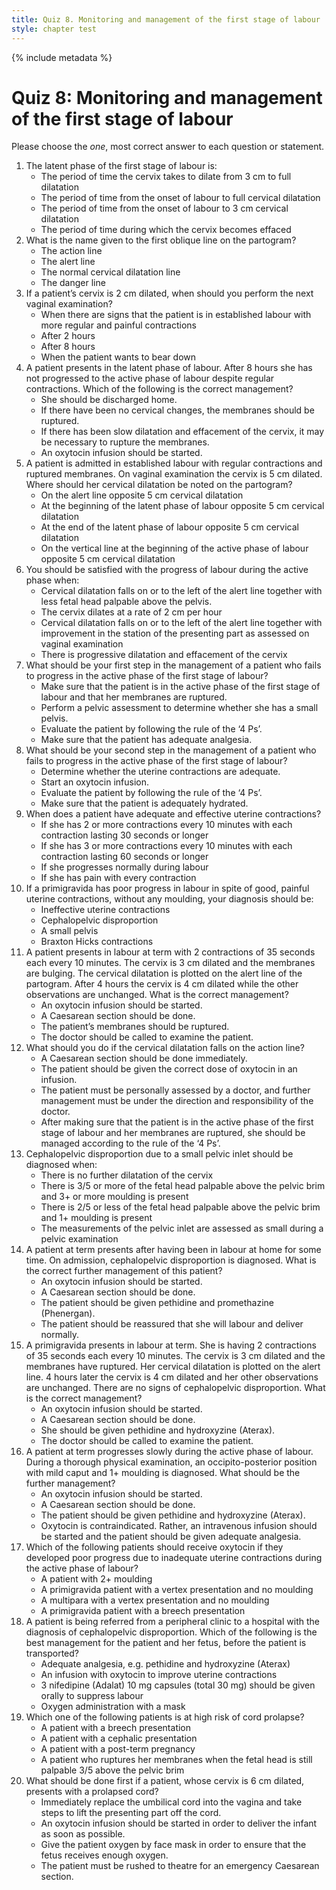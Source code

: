 ```yaml
---
title: Quiz 8. Monitoring and management of the first stage of labour
style: chapter test
---
```


{% include metadata %}

# Quiz 8: Monitoring and management of the first stage of labour

Please choose the *one*, most correct answer to each question or statement.

1.	The latent phase of the first stage of labour is:
	-	The period of time the cervix takes to dilate from 3 cm to full dilatation
	-	The period of time from the onset of labour to full cervical dilatation
	+	The period of time from the onset of labour to 3 cm cervical dilatation
	-	The period of time during which the cervix becomes effaced
2.	What is the name given to the first oblique line on the partogram?
	-	The action line
	+	The alert line
	-	The normal cervical dilatation line
	-	The danger line
3.	If a patient’s cervix is 2 cm dilated, when should you perform the next vaginal examination?
	+	When there are signs that the patient is in established labour with more regular and painful contractions
	-	After 2 hours
	-	After 8 hours
	-	When the patient wants to bear down
4.	A patient presents in the latent phase of labour. After 8 hours she has not progressed to the active phase of labour despite regular contractions. Which of the following is the correct management?
	-	She should be discharged home.
	-	If there have been no cervical changes, the membranes should be ruptured.
	+	If there has been slow dilatation and effacement of the cervix, it may be necessary to rupture the membranes.
	-	An oxytocin infusion should be started.
5.	A patient is admitted in established labour with regular contractions and ruptured membranes. On vaginal examination the cervix is 5 cm dilated. Where should her cervical dilatation be noted on the partogram?
	+	On the alert line opposite 5 cm cervical dilatation
	-	At the beginning of the latent phase of labour opposite 5 cm cervical dilatation
	-	At the end of the latent phase of labour opposite 5 cm cervical dilatation
	-	On the vertical line at the beginning of the active phase of labour opposite 5 cm cervical dilatation
6.	You should be satisfied with the progress of labour during the active phase when:
	+	Cervical dilatation falls on or to the left of the alert line together with less fetal head palpable above the pelvis.
	-	The cervix dilates at a rate of 2 cm per hour
	-	Cervical dilatation falls on or to the left of the alert line together with improvement in the station of the presenting part as assessed on vaginal examination
	-	There is progressive dilatation and effacement of the cervix
7.	What should be your first step in the management of a patient who fails to progress in the active phase of the first stage of labour?
	+	Make sure that the patient is in the active phase of the first stage of labour and that her membranes are ruptured.
	-	Perform a pelvic assessment to determine whether she has a small pelvis.
	-	Evaluate the patient by following the rule of the ‘4 Ps’.
	-	Make sure that the patient has adequate analgesia.
8.	What should be your second step in the management of a patient who fails to progress in the active phase of the first stage of labour?
	-	Determine whether the uterine contractions are adequate.
	-	Start an oxytocin infusion.
	+	Evaluate the patient by following the rule of the ‘4 Ps’.
	-	Make sure that the patient is adequately hydrated.
9.	When does a patient have adequate and effective uterine contractions?
	-	If she has 2 or more contractions every 10 minutes with each contraction lasting 30 seconds or longer
	-	If she has 3 or more contractions every 10 minutes with each contraction lasting 60 seconds or longer
	+	If she progresses normally during labour
	-	If she has pain with every contraction
10.	If a primigravida has poor progress in labour in spite of good, painful uterine contractions, without any moulding, your diagnosis should be:
	+	Ineffective uterine contractions
	-	Cephalopelvic disproportion
	-	A small pelvis
	-	Braxton Hicks contractions
11.	A patient presents in labour at term with 2 contractions of 35 seconds each every 10 minutes. The cervix is 3 cm dilated and the membranes are bulging. The cervical dilatation is plotted on the alert line of the partogram. After 4 hours the cervix is 4 cm dilated while the other observations are unchanged. What is the correct management?
	-	An oxytocin infusion should be started.
	-	A Caesarean section should be done.
	+	The patient’s membranes should be ruptured.
	-	The doctor should be called to examine the patient.
12.	What should you do if the cervical dilatation falls on the action line?
	-	A Caesarean section should be done immediately.
	-	The patient should be given the correct dose of oxytocin in an infusion.
	+	The patient must be personally assessed by a doctor, and further management must be under the direction and responsibility of the doctor.
	-	After making sure that the patient is in the active phase of the first stage of labour and her membranes are ruptured, she should be managed according to the rule of the ‘4 Ps’.
13.	Cephalopelvic disproportion due to a small pelvic inlet should be diagnosed when:
	-	There is no further dilatation of the cervix
	+	There is 3/5 or more of the fetal head palpable above the pelvic brim and 3+ or more moulding is present
	-	There is 2/5 or less of the fetal head palpable above the pelvic brim and 1+ moulding is present
	-	The measurements of the pelvic inlet are assessed as small during a pelvic examination
14.	A patient at term presents after having been in labour at home for some time. On admission, cephalopelvic disproportion is diagnosed. What is the correct further management of this patient?
	-	An oxytocin infusion should be started.
	+	A Caesarean section should be done.
	-	The patient should be given pethidine and promethazine (Phenergan).
	-	The patient should be reassured that she will labour and deliver normally.
15.	A primigravida presents in labour at term. She is having 2 contractions of 35 seconds each every 10 minutes. The cervix is 3 cm dilated and the membranes have ruptured. Her cervical dilatation is plotted on the alert line. 4 hours later the cervix is 4 cm dilated and her other observations are unchanged. There are no signs of cephalopelvic disproportion. What is the correct management?
	+	An oxytocin infusion should be started.
	-	A Caesarean section should be done.
	-	She should be given pethidine and hydroxyzine (Aterax).
	-	The doctor should be called to examine the patient.
16.	A patient at term progresses slowly during the active phase of labour. During a thorough physical examination, an occipito-posterior position with mild caput and 1+ moulding is diagnosed. What should be the further management?
	-	An oxytocin infusion should be started.
	-	A Caesarean section should be done.
	-	The patient should be given pethidine and hydroxyzine (Aterax).
	+	Oxytocin is contraindicated. Rather, an intravenous infusion should be started and the patient should be given adequate analgesia.
17.	Which of the following patients should receive oxytocin if they developed poor progress due to inadequate uterine contractions during the active phase of labour?
	-	A patient with 2+ moulding
	+	A primigravida patient with a vertex presentation and no moulding
	-	A multipara with a vertex presentation and no moulding
	-	A primigravida patient with a breech presentation
18.	A patient is being referred from a peripheral clinic to a hospital with the diagnosis of cephalopelvic disproportion. Which of the following is the best management for the patient and her fetus, before the patient is transported?
	-	Adequate analgesia, e.g. pethidine and hydroxyzine (Aterax)
	-	An infusion with oxytocin to improve uterine contractions
	+	3 nifedipine (Adalat) 10 mg capsules (total 30 mg) should be given orally to suppress labour
	-	Oxygen administration with a mask
19.	Which one of the following patients is at high risk of cord prolapse?
	+	A patient with a breech presentation
	-	A patient with a cephalic presentation
	-	A patient with a post-term pregnancy
	-	A patient who ruptures her membranes when the fetal head is still palpable 3/5 above the pelvic brim
20.	What should be done first if a patient, whose cervix is 6 cm dilated, presents with a prolapsed cord?
	+	Immediately replace the umbilical cord into the vagina and take steps to lift the presenting part off the cord.
	-	An oxytocin infusion should be started in order to deliver the infant as soon as possible.
	-	Give the patient oxygen by face mask in order to ensure that the fetus receives enough oxygen.
	-	The patient must be rushed to theatre for an emergency Caesarean section.

